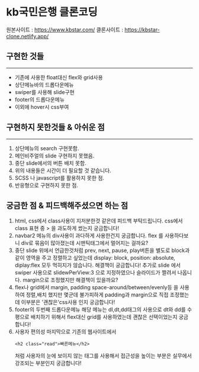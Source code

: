 # kb국민은행 클론코딩

원본사이트 : https://www.kbstar.com/
클론사이트 : https://kbstar-clone.netlify.app/

## 구현한 것들

---

- 기존에 사용한 float대신 flex와 grid사용
- 상단메뉴바의 드롭다운메뉴
- swiper를 사용해 slide구현
- footer의 드롭다운메뉴
- 이외에 hover시 css부여

## 구현하지 못한것들 & 아쉬운 점

---

1. 상단메뉴의 search 구현못함.
2. 메인비주얼의 slide 구현하지 못했음.
3. 중단 slide에서의 버튼 배치 못함.
4. 위의 내용들은 시간이 더 필요할 것 같습니다.
5. SCSS 나 javascript를 활용하지 못한 점.
6. 반응형으로 구현하지 못한 점.

## 궁금한 점 & 피드백해주셨으면 하는 점

1. html, css에서 class사용이 지저분한것 같은데 피드백 부탁드립니다.
   css에서 class 표현 중 > 을 과도하게 썼는지 궁금합니다!
2. navbar2 메뉴의 div사용이 과다하게 사용한건지 궁금합니다.
   flex 를 사용하다보니 div로 묶음이 많아졌는데 시맨틱태그에서 멀어지는 걸까요?
3. 중단 slide
   위에서 언급한것처럼 prev, next, pause, play버튼을 별도로 block과 같이 영역을 주고 정렬하고 싶었는데 display: block, position: absolute, diplay:flex 모두 먹히지가 않습니다. 해결책이 궁금합니다!
   추가로 slide 에서 swiper 사용으로 slidewPerView:3 으로 지정하였으나 슬라이드가 짤려서 나옵니다. margin으로 조정했지만 해결책이 있을까요?
4. flex나 grid에서 margin, padding
   space-around/between/evenly등 을 사용하여 정렬,배치 했지만 몇군데 불가피하게 padding과 margin으로 직접 조정했는데 이부분은 '괜찮은'css사용 인지 궁금합니다!
5. footer의 두번째 드롭다운메뉴
   해당 메뉴는 dl,dt,dd태그의 사용으로 dt와 dd를 수평으로 배치하기 위해서 flex대신 grid를 사용하였는데 괜찮은 선택이었는지 궁금합니다!
6. 사용자 편의성
   마지막으로 기존의 웹사이트에서
   ```
   <h2 class="read">빠른메뉴</h2>
   ```
   처럼 사용자의 눈에 보이지 않는 태그를 사용해서 접근성을 높이는 부분은 실무에서 강조되는 부분인지 궁금합니다!

